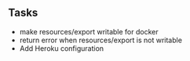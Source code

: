 ## Tasks

* make resources/export writable for docker
* return error when resources/export is not writable
* Add Heroku configuration 
